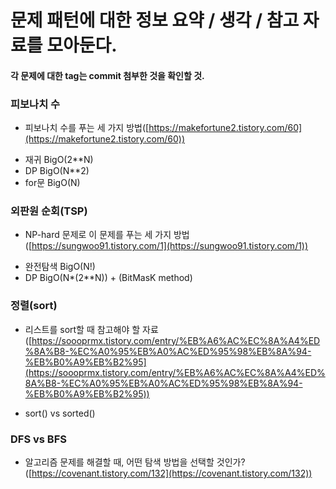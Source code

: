 # 문제 패턴에 대한 정보 요약 / 생각 / 참고 자료를 모아둔다.
#### 각 문제에 대한 tag는 commit 첨부한 것을 확인할 것.

### 피보나치 수
* 피보나치 수를 푸는 세 가지 방법([https://makefortune2.tistory.com/60](https://makefortune2.tistory.com/60))  
+ 재귀 BigO(2**N)
+ DP BigO(N**2)
+ for문 BigO(N)

### 외판원 순회(TSP)
* NP-hard 문제로 이 문제를 푸는 세 가지 방법([https://sungwoo91.tistory.com/1](https://sungwoo91.tistory.com/1))  
+ 완전탐색 BigO(N!)
+ DP BigO(N*(2**N)) + (BitMasK method)

### 정렬(sort)
* 리스트를 sort할 때 참고해야 할 자료([https://soooprmx.tistory.com/entry/%EB%A6%AC%EC%8A%A4%ED%8A%B8-%EC%A0%95%EB%A0%AC%ED%95%98%EB%8A%94-%EB%B0%A9%EB%B2%95](https://soooprmx.tistory.com/entry/%EB%A6%AC%EC%8A%A4%ED%8A%B8-%EC%A0%95%EB%A0%AC%ED%95%98%EB%8A%94-%EB%B0%A9%EB%B2%95))  
+ sort() vs sorted()

### DFS vs BFS
* 알고리즘 문제를 해결할 때, 어떤 탐색 방법을 선택할 것인가? ([https://covenant.tistory.com/132](https://covenant.tistory.com/132))
